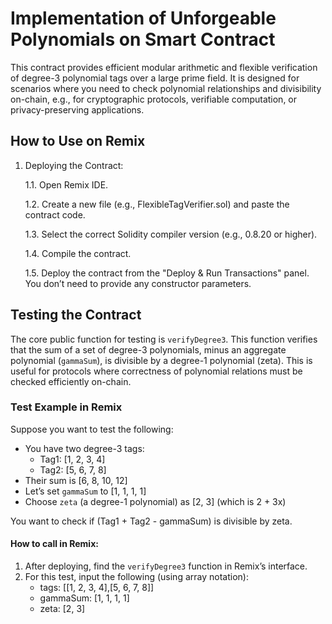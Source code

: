 # Implementation of Unforgeable Polynomials on Smart Contract


This contract provides efficient modular arithmetic and flexible verification of degree-3 polynomial tags over a large prime field. It is designed for scenarios where you need to check polynomial relationships and divisibility on-chain, e.g., for cryptographic protocols, verifiable computation, or privacy-preserving applications.


## How to Use on Remix

1. Deploying the Contract:
   
   1.1. Open Remix IDE.
   
   1.2. Create a new file (e.g., FlexibleTagVerifier.sol) and paste the contract code.
   
   1.3. Select the correct Solidity compiler version (e.g., 0.8.20 or higher).
   
   1.4. Compile the contract.

   1.5. Deploy the contract from the "Deploy & Run Transactions" panel. You don’t need to provide any constructor parameters.


## Testing the Contract

The core public function for testing is `verifyDegree3`. This function verifies that the sum of a set of degree-3 polynomials, minus an aggregate polynomial (`gammaSum`), is divisible by a degree-1 polynomial (zeta). This is useful for protocols where correctness of polynomial relations must be checked efficiently on-chain.


### Test Example in Remix

Suppose you want to test the following:

* You have two degree-3 tags:
   * Tag1: [1, 2, 3, 4]
   * Tag2: [5, 6, 7, 8]
* Their sum is [6, 8, 10, 12]
* Let’s set `gammaSum` to [1, 1, 1, 1]
* Choose `zeta` (a degree-1 polynomial) as [2, 3] (which is 2 + 3x)
  
You want to check if (Tag1 + Tag2 - gammaSum) is divisible by zeta.

#### How to call in Remix:

1. After deploying, find the `verifyDegree3` function in Remix’s interface.
2. For this test, input the following (using array notation):
   * tags: [[1, 2, 3, 4],[5, 6, 7, 8]]
   * gammaSum: [1, 1, 1, 1]
   * zeta: [2, 3]
